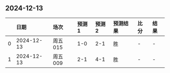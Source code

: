 

## 2024-12-13

|    | 日期       | 场次    | 预测1   | 预测2   | 预测结果   | 比分   | 结果   |
|---:|:-----------|:--------|:--------|:--------|:-----------|:-------|:-------|
|  0 | 2024-12-13 | 周五015 | 1-0     | 2-1     | 胜         | -      | -      |
|  1 | 2024-12-13 | 周五009 | 2-1     | 4-1     | 胜         | -      | -      |

